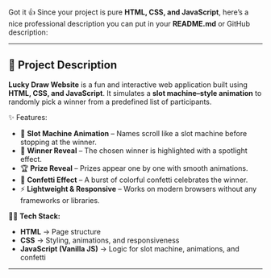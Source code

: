 
Got it 👍 Since your project is pure **HTML, CSS, and JavaScript**, here’s a nice professional description you can put in your **README.md** or GitHub description:

---

## 📌 Project Description

**Lucky Draw Website** is a fun and interactive web application built using **HTML, CSS, and JavaScript**.
It simulates a **slot machine–style animation** to randomly pick a winner from a predefined list of participants.

✨ Features:

* 🎰 **Slot Machine Animation** – Names scroll like a slot machine before stopping at the winner.
* 🎉 **Winner Reveal** – The chosen winner is highlighted with a spotlight effect.
* 🏆 **Prize Reveal** – Prizes appear one by one with smooth animations.
* 🎊 **Confetti Effect** – A burst of colorful confetti celebrates the winner.
* ⚡ **Lightweight & Responsive** – Works on modern browsers without any frameworks or libraries.

👨‍💻 **Tech Stack:**

* **HTML** → Page structure
* **CSS** → Styling, animations, and responsiveness
* **JavaScript (Vanilla JS)** → Logic for slot machine, animations, and confetti

---

